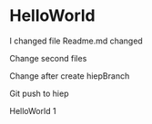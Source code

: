 # HelloWorld
I changed file Readme.md
changed

Change second files

Change after create hiepBranch

Git push to hiep

HelloWorld 1


